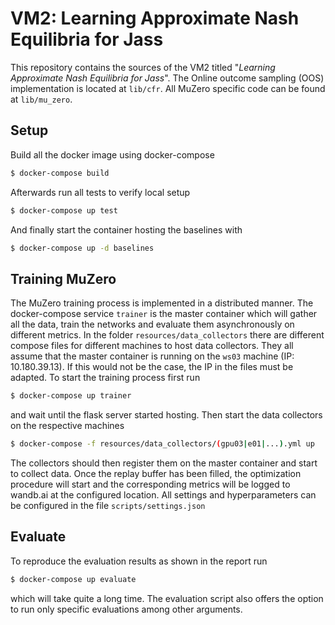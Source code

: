 # VM2: Learning Approximate Nash Equilibria for Jass
This repository contains the sources of the VM2 titled "_Learning Approximate Nash Equilibria for Jass_".
The Online outcome sampling (OOS) implementation is located at `lib/cfr`.
All MuZero specific code can be found at `lib/mu_zero`.

## Setup
Build all the docker image using docker-compose

```bash
$ docker-compose build
```

Afterwards run all tests to verify local setup

```bash
$ docker-compose up test
```

And finally start the container hosting the baselines with

```bash
$ docker-compose up -d baselines
```

## Training MuZero
The MuZero training process is implemented in a distributed manner.
The docker-compose service `trainer` is the master container which will gather all the data, train the networks
and evaluate them asynchronously on different metrics.
In the folder `resources/data_collectors` there are different compose files for different machines to host data collectors.
They all assume that the master container is running on the `ws03` machine (IP: 10.180.39.13).
If this would not be the case, the IP in the files must be adapted.
To start the training process first run 

```bash
$ docker-compose up trainer
```

and wait until the flask server started hosting. Then start the data collectors on the respective machines

```bash
$ docker-compose -f resources/data_collectors/(gpu03|e01|...).yml up
```

The collectors should then register them on the master container and start to collect data.
Once the replay buffer has been filled, the optimization procedure will start and the corresponding metrics will
be logged to wandb.ai at the configured location.
All settings and hyperparameters can be configured in the file `scripts/settings.json` 


## Evaluate
To reproduce the evaluation results as shown in the report run
```bash
$ docker-compose up evaluate
```
which will take quite a long time.
The evaluation script also offers the option to run only specific evaluations among other arguments.
